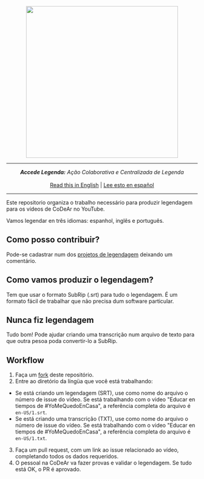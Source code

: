 <p align="center">
  <img src="https://i.ibb.co/k6KRZDT/Accedes-PT-Brand-2x.png" width="400">
</p>
<hr>
<p align="center">
  <i><b>Accede Legenda:</b> Ação Colaborativa e Centralizada de Legenda</i><br><br>
  <a href="README.en.md">Read this in English</a> |
  <a href="README.md">Lee esto en español</a>
</p>
<hr>

Este repositorio organiza o trabalho necessário para produzir legendagem para os vídeos de CoDeAr no YouTube.

Vamos legendar en três idiomas: espanhol, inglês e português.

## Como posso contribuir?

Pode-se cadastrar num dos [projetos de legendagem](https://github.com/SomosCodear/Subtitulos/issues?q=is%3Aissue+is%3Aopen+label%3A%22control+de+traducci%C3%B3n%22) deixando um comentário.

## Como vamos produzir o legendagem?

Tem que usar o formato SubRip (.srt) para tudo o legendagem. É um formato fácil de trabalhar que não precisa dum software particular.

## Nunca fiz legendagem

Tudo bom! Pode ajudar criando uma transcrição num arquivo de texto para que outra pesoa poda convertir-lo a SubRip.

## Workflow

1) Faça um [fork](https://github.com/SomosCodear/Subtitulos/fork) deste repositório.
2) Entre ao diretório da língüa que você está trabalhando:
 - Se está criando um legendagem (SRT), use como nome do arquivo o número de issue do vídeo. Se está trabalhando com o video "Educar en tiempos de #YoMeQuedoEnCasa", a referência completa do arquivo é `en-US/1.srt`.
 - Se está criando uma transcrição (TXT), use como nome do arquivo o número de issue do vídeo. Se está trabalhando com o video "Educar en tiempos de #YoMeQuedoEnCasa", a referência completa do arquivo é `en-US/1.txt`.
3) Faça um pull request, com um link ao issue relacionado ao vídeo, completando todos os dados requeridos.
4) O pessoal na CoDeAr va fazer provas e validar o legendagem. Se tudo está OK, o PR é aprovado.
